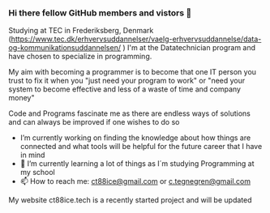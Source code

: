 ### Hi there fellow GitHub members and vistors 👋

Studying at TEC in Frederiksberg, Denmark (https://www.tec.dk/erhvervsuddannelser/vaelg-erhvervsuddannelse/data-og-kommunikationsuddannelsen/  ) I'm at the Datatechnician program and have chosen to specialize in programming.

My aim with becoming a programmer is to become that one IT person you trust to fix it when you "just need your program to work" or "need your system to become effective and less of a waste of time and company money" 

Code and Programs fascinate me as there are endless ways of solutions and can always be improved if one wishes to do so

- I’m currently working on finding the knowledge about how things are connected
and what tools will be helpful for the future career that I have in mind
- 🌱 I’m currently learning a lot of things as I´m studying Programming at my school
- 📫 How to reach me: ct88ice@gmail.com or c.tegnegren@gmail.com

My website ct88ice.tech is a recently started project and will be updated
